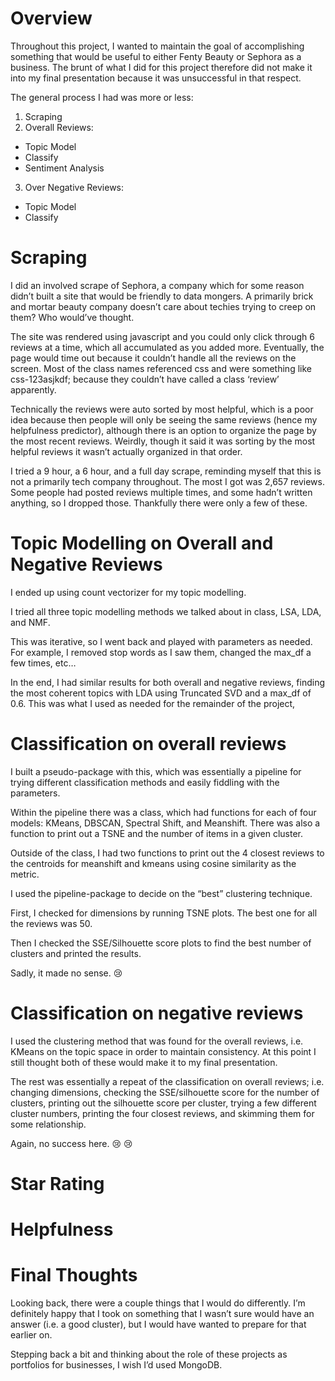 # Overview
Throughout this project, I wanted to maintain the goal of accomplishing something that would be useful to either Fenty Beauty or Sephora as a business. The brunt of what I did for this project therefore did not make it into my final presentation because it was unsuccessful in that respect.

The general process I had was more or less:
1.	Scraping
2.	Overall Reviews:
  + Topic Model
  + Classify
  + Sentiment Analysis
3.	Over Negative Reviews:
  + Topic Model
  + Classify

# Scraping
I did an involved scrape of Sephora, a company which for some reason didn’t built a site that would be friendly to data mongers. A primarily brick and mortar beauty company doesn’t care about techies trying to creep on them? Who would’ve thought.

The site was rendered using javascript and you could only click through 6 reviews at a time, which all accumulated as you added more. Eventually, the page would time out because it couldn’t handle all the reviews on the screen. Most of the class names referenced css and were something like css-123asjkdf; because they couldn’t have called a class ‘review’ apparently.

Technically the reviews were auto sorted by most helpful, which is a poor idea because then people will only be seeing the same reviews (hence my helpfulness predictor), although there is an option to organize the page by the most recent reviews. Weirdly, though it said it was sorting by the most helpful reviews it wasn’t actually organized in that order.

I tried a 9 hour, a 6 hour, and a full day scrape, reminding myself that this is not a primarily tech company throughout. The most I got was 2,657 reviews. Some people had posted reviews multiple times, and some hadn’t written anything, so I dropped those. Thankfully there were only a few of these.

# Topic Modelling on Overall and Negative Reviews
I ended up using count vectorizer for my topic modelling.

I tried all three topic modelling methods we talked about in class, LSA, LDA, and NMF.

This was iterative, so I went back and played with parameters as needed. For example, I removed stop words as I saw them, changed the max_df a few times, etc…

In the end, I had similar results for both overall and negative reviews, finding the most coherent topics with LDA using Truncated SVD and a max_df of 0.6. This was what I used as needed for the remainder of the project,

# Classification on overall reviews
I built a pseudo-package with this, which was essentially a pipeline for trying different classification methods and easily fiddling with the parameters.

Within the pipeline there was a class, which had functions for each of four models: KMeans, DBSCAN, Spectral Shift, and Meanshift. There was also a function to print out a TSNE and the number of items in a given cluster.

Outside of the class, I had two functions to print out the 4 closest reviews to the centroids for meanshift and kmeans using cosine similarity as the metric.

I used the pipeline-package to decide on the “best” clustering technique.

First, I checked for dimensions by running TSNE plots. The best one for all the reviews was 50.

Then I checked the SSE/Silhouette score plots to find the best number of clusters and printed the results.

Sadly, it made no sense. :cry:

# Classification on negative reviews
I used the clustering method that was found for the overall reviews, i.e. KMeans on the topic space in order to maintain consistency. At this point I still thought both of these would make it to my final presentation.

The rest was essentially a repeat of the classification on overall reviews; i.e. changing dimensions, checking the SSE/silhouette score for the number of clusters, printing out the silhouette score per cluster, trying a few different cluster numbers, printing the four closest reviews, and skimming them for some relationship.

Again, no success here. :cry: :cry:


# Star Rating


# Helpfulness




# Final Thoughts
Looking back, there were a couple things that I would do differently. I’m definitely happy that I took on something that I wasn’t sure would have an answer (i.e. a good cluster), but I would have wanted to prepare for that earlier on.

Stepping back a bit and thinking about the role of these projects as portfolios for businesses, I wish I’d used MongoDB.
